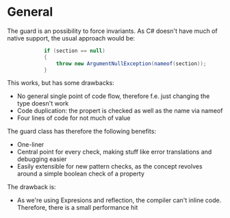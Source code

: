﻿# General

The guard is an possibility to force invariants. As C# doesn't have much of native support, the usual approach would be:

```csharp
            if (section == null)
            {
                throw new ArgumentNullException(nameof(section));
            }
```

This works, but has some drawbacks:

- No general single point of code flow, therefore f.e. just changing the type doesn't work
- Code duplication: the propert is checked as well as the name via nameof
- Four lines of code for not much of value

The guard class has therefore the following benefits:

- One-liner
- Central point for every check, making stuff like error translations and debugging easier
- Easily extensible for new pattern checks, as the concept revolves around a simple boolean check of a property

The drawback is:
- As we're using Expresions and reflection, the compiler can't inline code. Therefore, there is a small performance hit